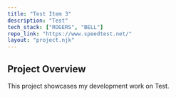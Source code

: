 ```yaml
---
title: "Test Item 3"
description: "Test"
tech_stack: ["ROGERS", "BELL"]
repo_link: "https://www.speedtest.net/"
layout: "project.njk"
---
```


## Project Overview
This project showcases my development work on Test.
